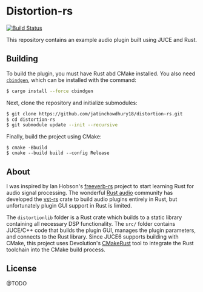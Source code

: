 # Distortion-rs

[![Build Status](https://travis-ci.com/jatinchowdhury18/distortion-rs.svg?token=Ub9niJrqG1Br1qaaxp7E&branch=master)](https://travis-ci.com/jatinchowdhury18/distortion-rs)

This repository contains an example audio plugin built using JUCE
and Rust.

## Building
To build the plugin, you must have Rust abd CMake installed. You
also need [`cbindgen`](https://github.com/eqrion/cbindgen), which
can be installed with the command:
```bash
$ cargo install --force cbindgen
```

Next, clone the repository and initialize submodules:
```bash
$ git clone https://github.com/jatinchowdhury18/distortion-rs.git
$ cd distortion-rs
$ git submodule update --init --recursive
```

Finally, build the project using CMake:
```
$ cmake -Bbuild
$ cmake --build build --config Release
```

## About
I was inspired by Ian Hobson's
[freeverb-rs](https://github.com/irh/freeverb-rs) project to start
learning Rust for audio signal processing. The wonderful
[Rust audio](https://github.com/RustAudio) community has developed
the [vst-rs](https://github.com/RustAudio/vst-rs) crate to build
audio plugins entirely in Rust, but unfortunately plugin GUI support
in Rust is limited. 

The `distortionlib` folder is a Rust crate which builds to a static
library containing all necessary DSP functionality. The `src/` folder
contains JUCE/C++ code that builds the plugin GUI, manages the plugin
parameters, and connects to the Rust library. Since JUCE6 supports
building with CMake, this project uses Devolution's
[CMakeRust](https://github.com/Devolutions/CMakeRust) tool to integrate
the Rust toolchain into the CMake build process.

## License
@TODO
